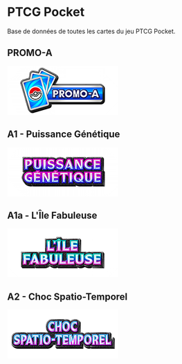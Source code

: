 # PTCG Pocket
Base de données de toutes les cartes du jeu PTCG Pocket.

## PROMO-A
![PROMO-A](https://raw.githubusercontent.com/adriendeval/ptcgpocket/refs/heads/main/titles/PROMO-A.png)

## A1 - Puissance Génétique
![Puissance Génétique](https://raw.githubusercontent.com/adriendeval/ptcgpocket/refs/heads/main/titles/A1.png)

## A1a - L'Île Fabuleuse
![L'Île Fabuleuse](https://raw.githubusercontent.com/adriendeval/ptcgpocket/refs/heads/main/titles/A1a.png)

## A2 - Choc Spatio-Temporel
![Choc Spatio-Temporel](https://raw.githubusercontent.com/adriendeval/ptcgpocket/refs/heads/main/titles/A2.png)
